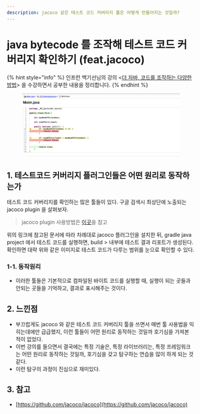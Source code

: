 ```yaml
---
description: jacoco 같은 테스트 코드 커버리지 툴은 어떻게 만들어지는 것일까?
---
```


# java bytecode 를 조작해 테스트 코드 커버리지 확인하기 (feat.jacoco)

{% hint style="info" %}
인프런 백기선님의 강의 <[더 자바, 코드를 조작하는 다양한 방법](https://www.inflearn.com/course/the-java-code-manipulation/dashboard)> 을 수강하면서 공부한 내용을 정리합니다.&#x20;
{% endhint %}

<figure><img src="../../.gitbook/assets/image (2) (12).png" alt=""><figcaption></figcaption></figure>

## 1. 테스트코드 커버리지 플러그인들은 어떤 원리로 동작하는가&#x20;

테스트 코드 커버리지를 확인하는 많은 툴들이 있다. 구글 검색시 최상단에 노출되는 jacoco plugin 을 살펴보자.&#x20;

> jacoco plugin 사용방법은 [이곳](https://docs.gradle.org/current/userguide/jacoco\_plugin.html)을 참고 &#x20;

위의 링크에 참고된 문서에 따라 차례대로 jacoco 플러그인을 설치한 뒤, gradle java project 에서 테스트 코드를 실행하면, build > 내부에 테스트 결과 리포트가 생성된다. 확인하면 대략 위와 같은 이미지로 테스트 코드가 다루는 범위를 눈으로 확인할 수 있다.&#x20;

### 1-1. 동작원리 &#x20;

* 이러한 툴들은 기본적으로 컴파일된 바이트 코드를 실행할 때, 실행이 되는 곳들과 안되는 곳들을 기억하고, 결과로 표시해주는 것이다.&#x20;



## 2. 느낀점&#x20;

* 부끄럽게도 jacoco 와 같은 테스트 코드 커버리지 툴을 쓰면서 매번 툴 사용법을 익히는데에만 급급했지, 이런 툴들이 어떤 원리로 동작하는 것일까 호기심을 가져본 적이 없었다.&#x20;
* 이번 강의를 들으면서 결국에는 특정 기술은, 특정 라이브러리는, 특정 프레임워크는 어떤 원리로 동작하는 것일까, 호기심을 갖고 탐구하는 연습을 많이 하게 되는 것 같다.&#x20;
* 이런 탐구의 과정이 진심으로 재미있다.&#x20;



## 3. 참고&#x20;

* [https://github.com/jacoco/jacoco](https://github.com/jacoco/jacoco)
